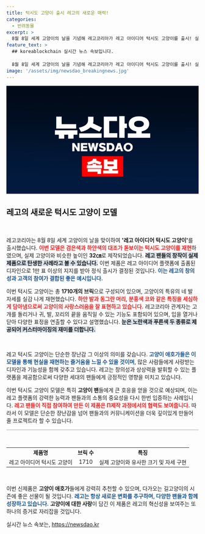 ```yaml
---
title: 턱시도 고양이 출시 레고의 새로운 매력!
categories:
  - 반려동물
excerpt: >
  8월 8일 세계 고양이의 날을 기념해 레고코리아가 레고 아이디어 턱시도 고양이를 출시! 실제 고양이처럼 변형 가능한 이 귀여운 조립식 고양이를 만나보세요. 클릭으로 자세한 정보를 확인하세요!
feature_text: >
  ## koreablockchain 실시간 뉴스 속보입니다.

  8월 8일 세계 고양이의 날을 기념해 레고코리아가 레고 아이디어 턱시도 고양이를 출시! 실제 고양이처럼 변형 가능한 이 귀여운 조립식 고양이를 만나보세요. 클릭으로 자세한 정보를 확인하세요!
image: '/assets/img/newsdao_breakingnews.jpg'
---
```


<p><img src="/assets/img/newsdao_breakingnews.jpg" alt="koreablockchain 속보" /></p>

<h2 data-ke-size="size26">레고의 새로운 턱시도 고양이 모델</h2>

<p data-ke-size="size16">&nbsp;</p>

<p>레고코리아는 8월 8일 세계 고양이의 날을 맞이하여 <strong>'레고 아이디어 턱시도 고양이'</strong>를 출시했습니다. <b><span style="color: #ee2323;">이번 모델은 검은색과 하얀색의 대조가 돋보이는 턱시도 고양이를 재현</span></b>하였으며, 실제 고양이와 비슷한 높이인 <strong>32㎝</strong>로 제작되었습니다. <b><span style="background-color: #21538527;">레고 팬들의 창작이 실제 제품으로 탄생한 사례라고 볼 수 있습니다.</span></b> 이번 제품은 레고 아이디어 플랫폼에 출품된 디자인으로 1만 표 이상의 지지를 받아 정식 출시가 결정된 것입니다. <b><span style="color: #1a5490;">이는 레고의 창의성과 고객의 참여가 결합된 좋은 예시입니다.</span></b></p>

<p>이번 턱시도 고양이는 총 <strong>1710개의 브릭</strong>으로 구성되어 있으며, 고양이의 특유의 네 발 자세를 실감 나게 재현했습니다. <b><span style="color: #ee2323;">하얀 발과 동그란 머리, 분홍색 코와 같은 특징을 세심하게 담아냄으로써 고양이의 사랑스러움을 잘 표현하고 있습니다.</span></b> 레고코리아 관계자는 고개를 돌리거나 귀, 발, 꼬리의 끝을 움직일 수 있는 기능도 포함되어 있으며, 입을 열거나 닫아 다양한 표정을 연출할 수 있다고 설명했습니다. <b><span style="background-color: #21538527;">눈은 노란색과 푸른색 두 종류로 제공되어 커스터마이징의 재미를 더합니다.</span></b></p>

<p data-ke-size="size16">&nbsp;</p>

<p>레고 턱시도 고양이는 단순한 장난감 그 이상의 의미를 갖습니다. <b><span style="color: #1a5490;">고양이 애호가들은 이 모델을 통해 현실을 재현하는 즐거움을 느낄 수 있을 것이며</span></b>, 많은 사람들에게 사랑받는 디자인과 기능성을 함께 갖추고 있습니다. 레고는 창의성과 상상력을 발휘할 수 있는 플랫폼을 제공함으로써 다양한 세대의 팬들에게 긍정적인 영향을 미치고 있습니다. </p>

<p>이번 턱시도 고양이 모델은 특히 <strong>고양이 팬</strong>들에게 큰 호응을 얻을 것으로 예상되며, 이는 레고 플랫폼의 강력한 능력과 팬들과의 소통의 중요성을 다시 한번 입증하는 사례입니다. <b><span style="color: #ee2323;">레고 팬들이 직접 참여하여 만든 이 제품은 П제작 과정에서의 협력도 보여줍니다.</span></b> 따라서 이 모델은 단순한 장난감을 넘어 팬들과의 커뮤니케이션을 더욱 깊이있게 만들어 줄 프로젝트라 할 수 있습니다.</p>

<hr style="height:2px; border:none; background-color:#ccc;"/>

<p data-ke-size="size16">&nbsp;</p> 

<table style="width: 100%; border-collapse: collapse;">
  <tr>
    <td style="text-align: center; height: 17px;"><b>제품명</b></td>
    <td style="text-align: center; height: 17px;"><b>브릭 수</b></td>
    <td style="text-align: center; height: 17px;"><b>특징</b></td>
  </tr>
  <tr>
    <td style="text-align: center; height: 17px;">레고 아이디어 턱시도 고양이</td>
    <td style="text-align: center; height: 17px;">1710</td>
    <td style="text-align: center; height: 17px;">실제 고양이와 유사한 크기 및 자세 구현</td>
  </tr>
</table>

<p data-ke-size="size16">&nbsp;</p> 

<p>이번 신제품은 <strong>고양이 애호가</strong>들에게 강력히 추천할 수 있으며, 다가오는 길고양이의 시즌에 좋은 선물이 될 것입니다. <b><span style="color: #1a5490;">레고는 항상 새로운 변화를 추구하며, 다양한 팬들과 함께 성장하고 있습니다.</span></b> <strong>고양이에 대한 사랑</strong>이 담긴 이 제품은 레고의 혁신성을 보여주는 또 하나의 증거로 자리잡을 것입니다.</p>
실시간 뉴스 속보는, <a href="https://newsdao.kr" rel="dofollow">https://newsdao.kr</a>


